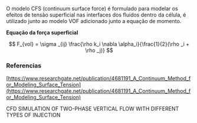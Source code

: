 O modelo CFS (continuum surface force) é formulado para modelar os efeitos de tensão superficial nas interfaces dos fluidos dentro da célula, é utilizado junto ao modelo VOF adicionado junto a equação de momento.

**Equação da força superficial**

$$ F_{vol} = \sigma _{ij} \frac{\rho k_i \nabla \alpha_i}{\frac{1}{2}(\rho _i + \rho _j)} $$

### Referencias
[https://www.researchgate.net/publication/4681191_A_Continuum_Method_for_Modeling_Surface_Tension](https://www.researchgate.net/publication/4681191_A_Continuum_Method_for_Modeling_Surface_Tension)

CFD SIMULATION OF TWO-PHASE VERTICAL FLOW WITH DIFFERENT TYPES OF INJECTION